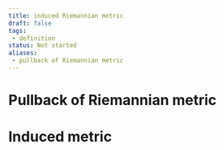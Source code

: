 ```yaml
---
title: induced Riemannian metric
draft: false
tags: 
 - definition
status: Not started
aliases: 
 - pullback of Riemannian metric
---
```

# Pullback of Riemannian metric

# Induced metric
